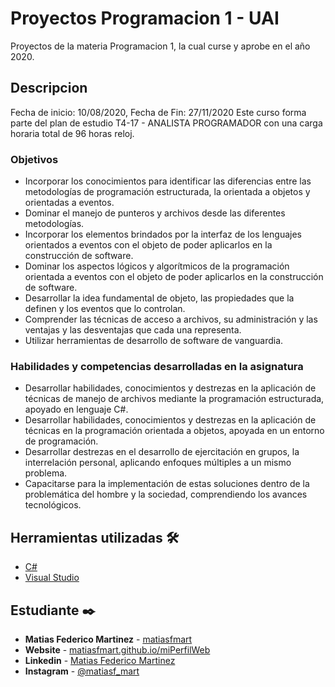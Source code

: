 # Proyectos Programacion 1 - UAI

Proyectos de la materia Programacion 1, la cual curse y aprobe en el año 2020. 

## Descripcion

Fecha de inicio: 10/08/2020, Fecha de Fin: 27/11/2020 Este curso forma parte del plan de estudio T4-17 - ANALISTA PROGRAMADOR con una carga horaria total de 96 horas reloj.

### Objetivos
* Incorporar los conocimientos para identificar las diferencias entre las metodologías de programación estructurada, la orientada a objetos y orientadas a eventos.
* Dominar el manejo de punteros y archivos desde las diferentes metodologías.
* Incorporar los elementos brindados por la interfaz de los lenguajes orientados a eventos con el objeto de poder aplicarlos en la construcción de software.
* Dominar los aspectos lógicos y algorítmicos de la programación orientada a eventos con el objeto de poder aplicarlos en la construcción de software.
* Desarrollar la idea fundamental de objeto, las propiedades que la definen y los eventos que lo controlan.
* Comprender las técnicas de acceso a archivos, su administración y las ventajas y las desventajas que cada una representa.
* Utilizar herramientas de desarrollo de software de vanguardia.

### Habilidades y competencias desarrolladas en la asignatura
* Desarrollar habilidades, conocimientos y destrezas en la aplicación de técnicas de manejo de archivos mediante la programación estructurada, apoyado en lenguaje C#.
* Desarrollar habilidades, conocimientos y destrezas en la aplicación de técnicas en la programación orientada a objetos, apoyada en un entorno de programación.
* Desarrollar destrezas en el desarrollo de ejercitación en grupos, la interrelación personal, aplicando enfoques múltiples a un mismo problema.
* Capacitarse para la implementación de estas soluciones dentro de la problemática del hombre y la sociedad, comprendiendo los avances tecnológicos.

## Herramientas utilizadas 🛠️

* [C#](https://docs.microsoft.com/en-us/dotnet/csharp/)
* [Visual Studio](https://visualstudio.microsoft.com/es/vs/)

## Estudiante ✒️

* **Matias Federico Martinez** - [matiasfmart](https://github.com/matiasfmart) 
* **Website** - [matiasfmart.github.io/miPerfilWeb](https://matiasfmart.github.io/miPerfilWeb) 
* **Linkedin** - [Matias Federico Martinez](https://www.linkedin.com/in/matiasfmart) 
* **Instagram** - [@matiasf_mart](https://www.instagram.com/matiasf_mart) 
